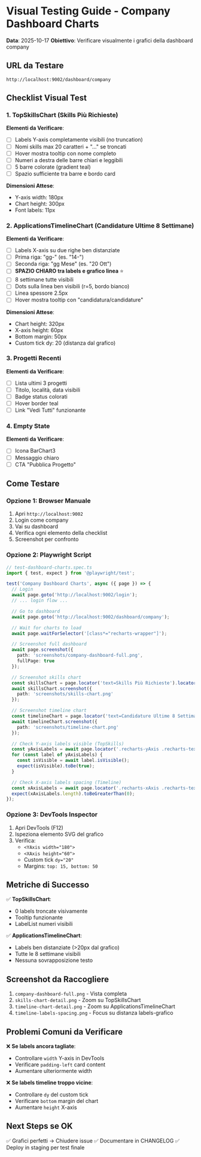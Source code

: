 # Visual Testing Guide - Company Dashboard Charts

**Data**: 2025-10-17
**Obiettivo**: Verificare visualmente i grafici della dashboard company

## URL da Testare

```
http://localhost:9002/dashboard/company
```

## Checklist Visual Test

### 1. TopSkillsChart (Skills Più Richieste)

**Elementi da Verificare**:
- [ ] Labels Y-axis completamente visibili (no truncation)
- [ ] Nomi skills max 20 caratteri + "..." se troncati
- [ ] Hover mostra tooltip con nome completo
- [ ] Numeri a destra delle barre chiari e leggibili
- [ ] 5 barre colorate (gradient teal)
- [ ] Spazio sufficiente tra barre e bordo card

**Dimensioni Attese**:
- Y-axis width: 180px
- Chart height: 300px
- Font labels: 11px

### 2. ApplicationsTimelineChart (Candidature Ultime 8 Settimane)

**Elementi da Verificare**:
- [ ] Labels X-axis su due righe ben distanziate
- [ ] Prima riga: "gg-" (es. "14-")
- [ ] Seconda riga: "gg Mese" (es. "20 Ott")
- [ ] **SPAZIO CHIARO tra labels e grafico linea** ⭐
- [ ] 8 settimane tutte visibili
- [ ] Dots sulla linea ben visibili (r=5, bordo bianco)
- [ ] Linea spessore 2.5px
- [ ] Hover mostra tooltip con "candidatura/candidature"

**Dimensioni Attese**:
- Chart height: 320px
- X-axis height: 60px
- Bottom margin: 50px
- Custom tick dy: 20 (distanza dal grafico)

### 3. Progetti Recenti

**Elementi da Verificare**:
- [ ] Lista ultimi 3 progetti
- [ ] Titolo, località, data visibili
- [ ] Badge status colorati
- [ ] Hover border teal
- [ ] Link "Vedi Tutti" funzionante

### 4. Empty State

**Elementi da Verificare**:
- [ ] Icona BarChart3
- [ ] Messaggio chiaro
- [ ] CTA "Pubblica Progetto"

## Come Testare

### Opzione 1: Browser Manuale
1. Apri `http://localhost:9002`
2. Login come company
3. Vai su dashboard
4. Verifica ogni elemento della checklist
5. Screenshot per confronto

### Opzione 2: Playwright Script

```typescript
// test-dashboard-charts.spec.ts
import { test, expect } from '@playwright/test';

test('Company Dashboard Charts', async ({ page }) => {
  // Login
  await page.goto('http://localhost:9002/login');
  // ... login flow ...

  // Go to dashboard
  await page.goto('http://localhost:9002/dashboard/company');

  // Wait for charts to load
  await page.waitForSelector('[class*="recharts-wrapper"]');

  // Screenshot full dashboard
  await page.screenshot({
    path: 'screenshots/company-dashboard-full.png',
    fullPage: true
  });

  // Screenshot skills chart
  const skillsChart = page.locator('text=Skills Più Richieste').locator('..');
  await skillsChart.screenshot({
    path: 'screenshots/skills-chart.png'
  });

  // Screenshot timeline chart
  const timelineChart = page.locator('text=Candidature Ultime 8 Settimane').locator('..');
  await timelineChart.screenshot({
    path: 'screenshots/timeline-chart.png'
  });

  // Check Y-axis labels visible (TopSkills)
  const yAxisLabels = await page.locator('.recharts-yAxis .recharts-text').all();
  for (const label of yAxisLabels) {
    const isVisible = await label.isVisible();
    expect(isVisible).toBe(true);
  }

  // Check X-axis labels spacing (Timeline)
  const xAxisLabels = await page.locator('.recharts-xAxis .recharts-text').all();
  expect(xAxisLabels.length).toBeGreaterThan(0);
});
```

### Opzione 3: DevTools Inspector
1. Apri DevTools (F12)
2. Ispeziona elemento SVG del grafico
3. Verifica:
   - `<YAxis width="180">`
   - `<XAxis height="60">`
   - Custom tick `dy="20"`
   - Margins: `top: 15, bottom: 50`

## Metriche di Successo

✅ **TopSkillsChart**:
- 0 labels troncate visivamente
- Tooltip funzionante
- LabelList numeri visibili

✅ **ApplicationsTimelineChart**:
- Labels ben distanziate (>20px dal grafico)
- Tutte le 8 settimane visibili
- Nessuna sovrapposizione testo

## Screenshot da Raccogliere

1. `company-dashboard-full.png` - Vista completa
2. `skills-chart-detail.png` - Zoom su TopSkillsChart
3. `timeline-chart-detail.png` - Zoom su ApplicationsTimelineChart
4. `timeline-labels-spacing.png` - Focus su distanza labels-grafico

## Problemi Comuni da Verificare

❌ **Se labels ancora tagliate**:
- Controllare `width` Y-axis in DevTools
- Verificare `padding-left` card content
- Aumentare ulteriormente width

❌ **Se labels timeline troppo vicine**:
- Controllare `dy` del custom tick
- Verificare `bottom` margin del chart
- Aumentare `height` X-axis

## Next Steps se OK

✅ Grafici perfetti → Chiudere issue
✅ Documentare in CHANGELOG
✅ Deploy in staging per test finale
